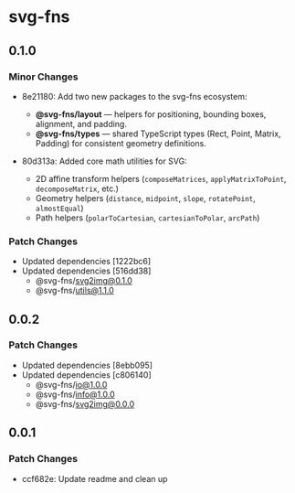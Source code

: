 # svg-fns

## 0.1.0

### Minor Changes

- 8e21180: Add two new packages to the svg-fns ecosystem:

  - **@svg-fns/layout** — helpers for positioning, bounding boxes, alignment, and padding.
  - **@svg-fns/types** — shared TypeScript types (Rect, Point, Matrix, Padding) for consistent geometry definitions.

- 80d313a: Added core math utilities for SVG:

  - 2D affine transform helpers (`composeMatrices`, `applyMatrixToPoint`, `decomposeMatrix`, etc.)
  - Geometry helpers (`distance`, `midpoint`, `slope`, `rotatePoint`, `almostEqual`)
  - Path helpers (`polarToCartesian`, `cartesianToPolar`, `arcPath`)

### Patch Changes

- Updated dependencies [1222bc6]
- Updated dependencies [516dd38]
  - @svg-fns/svg2img@0.1.0
  - @svg-fns/utils@1.1.0

## 0.0.2

### Patch Changes

- Updated dependencies [8ebb095]
- Updated dependencies [c806140]
  - @svg-fns/io@1.0.0
  - @svg-fns/info@1.0.0
  - @svg-fns/svg2img@0.0.0

## 0.0.1

### Patch Changes

- ccf682e: Update readme and clean up

